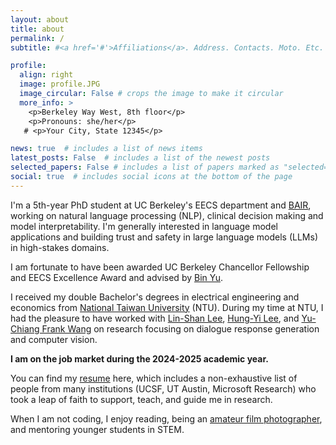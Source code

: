 ```yaml
---
layout: about
title: about
permalink: /
subtitle: #<a href='#'>Affiliations</a>. Address. Contacts. Moto. Etc.

profile:
  align: right
  image: profile.JPG
  image_circular: False # crops the image to make it circular
  more_info: >
    <p>Berkeley Way West, 8th floor</p>
    <p>Pronouns: she/her</p>
   # <p>Your City, State 12345</p>

news: true  # includes a list of news items
latest_posts: False  # includes a list of the newest posts
selected_papers: False # includes a list of papers marked as "selected={true}"
social: true  # includes social icons at the bottom of the page
---
```

I'm a 5th-year PhD student at UC Berkeley's EECS department and [BAIR](https://bair.berkeley.edu/index.html#header), working on natural language processing (NLP), clinical decision making and model interpretability. I'm generally interested in language model applications and building trust and safety in large language models (LLMs) in high-stakes domains.

I am fortunate to have been awarded UC Berkeley Chancellor Fellowship and EECS Excellence Award and advised by [Bin Yu](https://www.stat.berkeley.edu/~yugroup/).

I received my double Bachelor's degrees in electrical engineering and economics from [National Taiwan University](https://www.ntu.edu.tw/english/) (NTU).
During my time at NTU, I had the pleasure to have worked with [Lin-Shan Lee](http://speech.ee.ntu.edu.tw/previous_version/lslNew.htm), [Hung-Yi Lee](http://speech.ee.ntu.edu.tw/~tlkagk/index.html), and [Yu-Chiang Frank Wang](http://vllab.ee.ntu.edu.tw/members.html) on research focusing on dialogue response generation and computer vision.

**I am on the job market during the 2024-2025 academic year.**

You can find my [resume](https://drive.google.com/file/d/1Q6XdmesENCQIs9OFNClZajoPbNGva-w0/view?usp=sharing) here, which includes a non-exhaustive list of people from many institutions (UCSF, UT Austin, Microsoft Research) who took a leap of faith to support, teach, and guide me in research.

When I am not coding, I enjoy reading, being an [amateur film photographer](https://www.instagram.com/ah_amateurfilms/), and mentoring younger students in STEM.